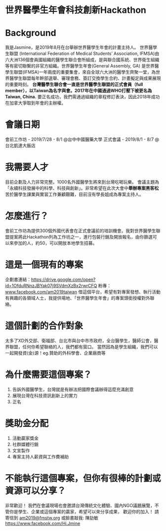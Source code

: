 # 世界醫學生年會科技創新Hackathon
# **Background**
我是Jasmine，是2019年8月在台舉辦世界醫學生年會的計畫主持人。
世界醫學生聯盟 (International Federation of Medical Students’ Association, IFMSA)由六大洲136個會員國組織的醫學生聯合會所組成，是與聯合國系統、世界衛生組織等有密切聯繫的非官方組織。世界醫學生年會(General Assembly, GA) 是世界醫學生聯盟(IFMSA)一年兩度的重要集會，來自全球六大洲的醫學生齊聚一堂，為世界醫學生聯盟每年幹部選舉、審理會務、簽訂交換學生合約、計畫擬定與成果展現的重要時刻。
    **台灣醫學生聯合會一直是世界醫學生聯盟的正式會員（full member），以Taiwan為名字與會。2017年在中國通過WHO打壓下被更名為Taiwan, China.**
    要正名成功，我們需通過組織的章程修訂表決，因此2018年成功在加拿大爭取到年會的主辦權。
    
# 會議日期
會前工作坊 - 2019/7/28 - 8/1 @台中中國醫藥大學
正式會議 - 2019/8/1 - 8/7 @台北凱達大飯店

# **我需要人才**
目前企劃及人力非常完整。1000名外國醫學生將來到台灣吃喝玩樂。
會議主題為「永續科技發展中的科學、科技與創新」。非常希望在此次大會中**舉辦專案黑客松**
    苦於醫學生課業與實習工作兼顧艱難，目前沒有學長姐成為專案主持人。

# 怎麼進行？
會前工作坊為提供300個外國代表會在正式會議前的培訓機會。我對世界醫學生聯盟提案將此Hackathon列為工作坊之一，進行包裝行銷及開放報名，由你篩選可以來參加的人，約50，可以開放本地學生招募。
    
# **這是一個現有的專案**
企劃書連結：https://drive.google.com/open?id=1OfduRNnzJBYak07j9SVdmXzBx2rwrCFQ 
粉專： www.facebook.com/am2019taiwan
借這個平台，希望有對專案發想、執行活動有興趣的各領域人士，我提供場地、「世界醫學生年會」的專案頭銜授權對外聯絡。


# 這個計劃的合作對象
太多了XD外交部、衛福部、台北市與台中市市政府，全台醫學生，醫師公會，醫界聯盟，任何你希望聯絡的人，我們都有窗口。
當然因為是學生組織，我們可以一起開發資(金)源！eg.贊助的外科學會、企業廠商等

# 為什麼需要這個專案？
1. 告訴外國醫學生，台灣就是有辦法把國際會議辦得這麼充滿創意
2. 展現台灣在科技資訊創新上的實力
3. 正名

# 獎助金分配
1. 活動贏家獎金
2. 社群媒體行銷
3. 文宣製作
4. 專案主持人薪資與工作費補助


# 不能執行這個專案，但你有很棒的計劃或資源可以分享？
非常歡迎！
我們在會議現場也會邀請台灣傳統文化體驗、國內NGO議題展覽，不管你是學生、企業或這個專案的贏家，希望可以來分享成果，
歡迎你的加入！
請寄信到 am2019@fmstw.org
或臉書敲我: 陳劼敏
https://www.facebook.com/Hi.Jmine


